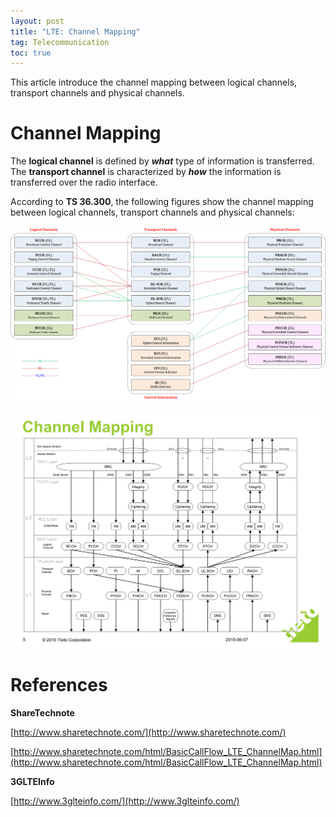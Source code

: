 ```yaml
---
layout: post
title: "LTE: Channel Mapping"
tag: Telecommunication
toc: true
---
```


This article introduce the channel mapping between logical channels, transport channels and physical channels.

<!--more-->

# Channel Mapping

The **logical channel** is defined by ***what*** type of information is transferred. The **transport channel** is characterized by ***how*** the information is transferred over the radio interface.

According to **TS 36.300**, the following figures show the channel mapping between logical channels, transport channels and physical channels:

![Channel_Mapping_R10_LTE-Advanced](/assets/Channel_Mapping_R10_LTE-Advanced.png)

![Channel_Mapping_R8_TS36.212_S4](/assets/Channel_Mapping_R8_TS36.212_S4.png)

# References

**ShareTechnote**

[http://www.sharetechnote.com/](http://www.sharetechnote.com/)

[http://www.sharetechnote.com/html/BasicCallFlow_LTE_ChannelMap.html](http://www.sharetechnote.com/html/BasicCallFlow_LTE_ChannelMap.html)

**3GLTEInfo**

[http://www.3glteinfo.com/](http://www.3glteinfo.com/)
